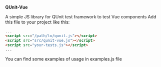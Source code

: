**QUnit-Vue**

A simple JS library for QUnit test framework to test Vue components
Add this file to your project like this: 
```html
...
<script src="/path/to/qunit.js"></script>
<script src="src/qunit-vue.js"></script>
<script src="your-tests.js"></script>
...
```
You can find some examples of usage in examples.js file
